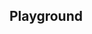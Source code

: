 <script setup>
import SwaggerUI from "@/swagger/view/SwaggerUI.vue";

import baseAllAbsWithQueryJson from "@/swagger/json/records/solr/all-record-with-query.json";
import msrAllAbsWithQueryJson from "@/swagger/json/msr/solr/all-record-with-query.json";

import baseAllAbsPermitJson from "@/swagger/json/records/solr/all-record.json";
import msrAllAbsPermitJson from "@/swagger/json/msr/solr/all-record.json";

import baseAllAbsPermitWithCountryJson from "@/swagger/json/records/solr/all-record-with-country.json";
import msrAllAbsPermitWithCountryJson from "@/swagger/json/msr/solr/all-record-with-country.json";

import baseAllAbsPermitWithRegionJson from "@/swagger/json/records/solr/all-record-with-region.json";
import msrAllAbsPermitWithRegionJson from "@/swagger/json/msr/solr/all-record-with-region.json";

import baseAllAbsPermitWithSubFiltersJson from "@/swagger/json/records/solr/all-record-with-subfilters.json";
import msrAllAbsPermitWithSubFiltersJson from "@/swagger/json/msr/solr/all-record-with-subfilters.json";

function mergeJson(base, specific) {
  const merged = JSON.parse(JSON.stringify(base));
  merged.paths["/index"].get.parameters[0].schema.example = specific.example;
  return merged;
}

import { mergeSwaggerWithBase, deepClone } from "@/utils"

const swaggerSpecs = [
  { json: mergeSwaggerWithBase(deepClone(baseJson), msrAllRecordsJson, ['paths']) ,protected: false },
  { json: mergeSwaggerWithBase(deepClone(baseJson), msrAllRecordsWithCountryJson, ['paths']) ,protected: false },
  { json: mergeSwaggerWithBase(deepClone(baseJson), msrAllRecordsWithQueryJson, ['paths']) ,protected: false },
  { json: mergeSwaggerWithBase(deepClone(baseJson), msrAllRecordsWithRegionJson, ['paths']), protected: false },
  { json: mergeSwaggerWithBase(deepClone(baseJson), msrAllRecordsWithSubFiltersJson, ["paths"]), protected: false },
];

</script>

<!--@include: @/../components/records/solr.md-->

## Playground

<SwaggerUI :swaggerSpecs="swaggerSpecs"/>
